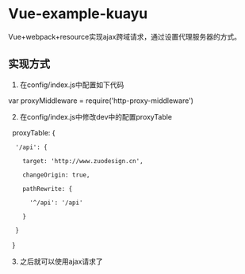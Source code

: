 # Vue-example-kuayu
Vue+webpack+resource实现ajax跨域请求，通过设置代理服务器的方式。
## 实现方式
1. 在config/index.js中配置如下代码

 var proxyMiddleware = require('http-proxy-middleware')

2. 在config/index.js中修改dev中的配置proxyTable

   proxyTable: {
   
      '/api': {
      
        target: 'http://www.zuodesign.cn',
        
        changeOrigin: true,
        
        pathRewrite: {
        
          '^/api': '/api'
          
        }
        
      }
      
   }
   
3. 之后就可以使用ajax请求了
